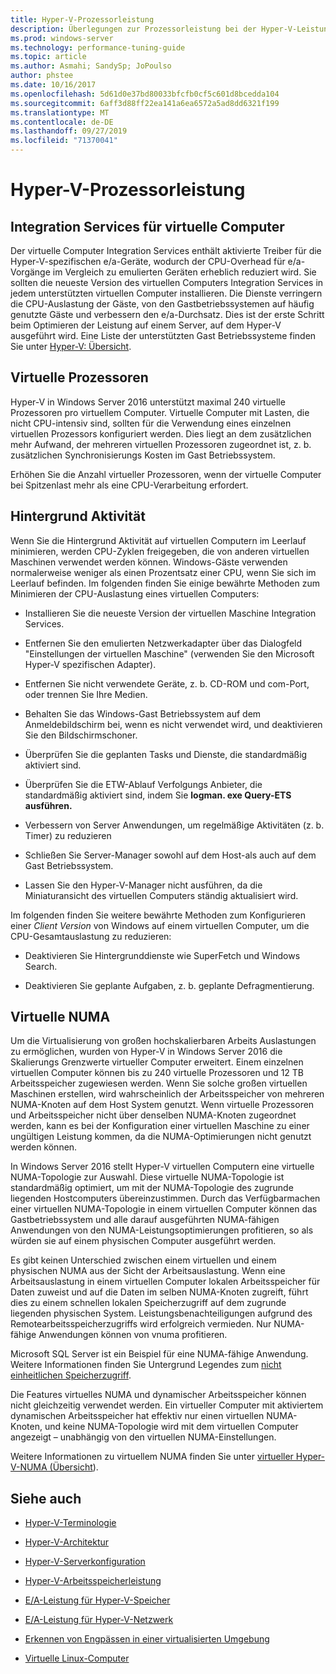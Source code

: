 ```yaml
---
title: Hyper-V-Prozessorleistung
description: Überlegungen zur Prozessorleistung bei der Hyper-V-Leistungsoptimierung
ms.prod: windows-server
ms.technology: performance-tuning-guide
ms.topic: article
ms.author: Asmahi; SandySp; JoPoulso
author: phstee
ms.date: 10/16/2017
ms.openlocfilehash: 5d61d0e37bd80033bfcfb0cf5c601d8bcedda104
ms.sourcegitcommit: 6aff3d88ff22ea141a6ea6572a5ad8dd6321f199
ms.translationtype: MT
ms.contentlocale: de-DE
ms.lasthandoff: 09/27/2019
ms.locfileid: "71370041"
---
```

# <a name="hyper-v-processor-performance"></a>Hyper-V-Prozessorleistung


## <a name="virtual-machine-integration-services"></a>Integration Services für virtuelle Computer

Der virtuelle Computer Integration Services enthält aktivierte Treiber für die Hyper-V-spezifischen e/a-Geräte, wodurch der CPU-Overhead für e/a-Vorgänge im Vergleich zu emulierten Geräten erheblich reduziert wird. Sie sollten die neueste Version des virtuellen Computers Integration Services in jedem unterstützten virtuellen Computer installieren. Die Dienste verringern die CPU-Auslastung der Gäste, von den Gastbetriebssystemen auf häufig genutzte Gäste und verbessern den e/a-Durchsatz. Dies ist der erste Schritt beim Optimieren der Leistung auf einem Server, auf dem Hyper-V ausgeführt wird. Eine Liste der unterstützten Gast Betriebssysteme finden Sie unter [Hyper-V: Übersicht](https://technet.microsoft.com/library/hh831531.aspx).

## <a name="virtual-processors"></a>Virtuelle Prozessoren

Hyper-V in Windows Server 2016 unterstützt maximal 240 virtuelle Prozessoren pro virtuellem Computer. Virtuelle Computer mit Lasten, die nicht CPU-intensiv sind, sollten für die Verwendung eines einzelnen virtuellen Prozessors konfiguriert werden. Dies liegt an dem zusätzlichen mehr Aufwand, der mehreren virtuellen Prozessoren zugeordnet ist, z. b. zusätzlichen Synchronisierungs Kosten im Gast Betriebssystem.

Erhöhen Sie die Anzahl virtueller Prozessoren, wenn der virtuelle Computer bei Spitzenlast mehr als eine CPU-Verarbeitung erfordert.

## <a name="background-activity"></a>Hintergrund Aktivität

Wenn Sie die Hintergrund Aktivität auf virtuellen Computern im Leerlauf minimieren, werden CPU-Zyklen freigegeben, die von anderen virtuellen Maschinen verwendet werden können. Windows-Gäste verwenden normalerweise weniger als einen Prozentsatz einer CPU, wenn Sie sich im Leerlauf befinden. Im folgenden finden Sie einige bewährte Methoden zum Minimieren der CPU-Auslastung eines virtuellen Computers:

-   Installieren Sie die neueste Version der virtuellen Maschine Integration Services.

-   Entfernen Sie den emulierten Netzwerkadapter über das Dialogfeld "Einstellungen der virtuellen Maschine" (verwenden Sie den Microsoft Hyper-V spezifischen Adapter).

-   Entfernen Sie nicht verwendete Geräte, z. b. CD-ROM und com-Port, oder trennen Sie Ihre Medien.

-   Behalten Sie das Windows-Gast Betriebssystem auf dem Anmeldebildschirm bei, wenn es nicht verwendet wird, und deaktivieren Sie den Bildschirmschoner.

-   Überprüfen Sie die geplanten Tasks und Dienste, die standardmäßig aktiviert sind.

-   Überprüfen Sie die ETW-Ablauf Verfolgungs Anbieter, die standardmäßig aktiviert sind, indem Sie **logman. exe Query-ETS ausführen.**

-   Verbessern von Server Anwendungen, um regelmäßige Aktivitäten (z. b. Timer) zu reduzieren

-   Schließen Sie Server-Manager sowohl auf dem Host-als auch auf dem Gast Betriebssystem.

-   Lassen Sie den Hyper-V-Manager nicht ausführen, da die Miniaturansicht des virtuellen Computers ständig aktualisiert wird.

Im folgenden finden Sie weitere bewährte Methoden zum Konfigurieren einer *Client Version* von Windows auf einem virtuellen Computer, um die CPU-Gesamtauslastung zu reduzieren:

-   Deaktivieren Sie Hintergrunddienste wie SuperFetch und Windows Search.

-   Deaktivieren Sie geplante Aufgaben, z. b. geplante Defragmentierung.

## <a name="virtual-numa"></a>Virtuelle NUMA

Um die Virtualisierung von großen hochskalierbaren Arbeits Auslastungen zu ermöglichen, wurden von Hyper-V in Windows Server 2016 die Skalierungs Grenzwerte virtueller Computer erweitert. Einem einzelnen virtuellen Computer können bis zu 240 virtuelle Prozessoren und 12 TB Arbeitsspeicher zugewiesen werden. Wenn Sie solche großen virtuellen Maschinen erstellen, wird wahrscheinlich der Arbeitsspeicher von mehreren NUMA-Knoten auf dem Host System genutzt. Wenn virtuelle Prozessoren und Arbeitsspeicher nicht über denselben NUMA-Knoten zugeordnet werden, kann es bei der Konfiguration einer virtuellen Maschine zu einer ungültigen Leistung kommen, da die NUMA-Optimierungen nicht genutzt werden können.

In Windows Server 2016 stellt Hyper-V virtuellen Computern eine virtuelle NUMA-Topologie zur Auswahl. Diese virtuelle NUMA-Topologie ist standardmäßig optimiert, um mit der NUMA-Topologie des zugrunde liegenden Hostcomputers übereinzustimmen. Durch das Verfügbarmachen einer virtuellen NUMA-Topologie in einem virtuellen Computer können das Gastbetriebssystem und alle darauf ausgeführten NUMA-fähigen Anwendungen von den NUMA-Leistungsoptimierungen profitieren, so als würden sie auf einem physischen Computer ausgeführt werden.

Es gibt keinen Unterschied zwischen einem virtuellen und einem physischen NUMA aus der Sicht der Arbeitsauslastung. Wenn eine Arbeitsauslastung in einem virtuellen Computer lokalen Arbeitsspeicher für Daten zuweist und auf die Daten im selben NUMA-Knoten zugreift, führt dies zu einem schnellen lokalen Speicherzugriff auf dem zugrunde liegenden physischen System. Leistungsbenachteiligungen aufgrund des Remotearbeitsspeicherzugriffs wird erfolgreich vermieden. Nur NUMA-fähige Anwendungen können von vnuma profitieren.

Microsoft SQL Server ist ein Beispiel für eine NUMA-fähige Anwendung. Weitere Informationen finden Sie Untergrund Legendes zum [nicht einheitlichen Speicherzugriff](https://technet.microsoft.com/library/ms178144.aspx).

Die Features virtuelles NUMA und dynamischer Arbeitsspeicher können nicht gleichzeitig verwendet werden. Ein virtueller Computer mit aktiviertem dynamischen Arbeitsspeicher hat effektiv nur einen virtuellen NUMA-Knoten, und keine NUMA-Topologie wird mit dem virtuellen Computer angezeigt – unabhängig von den virtuellen NUMA-Einstellungen.

Weitere Informationen zu virtuellem NUMA finden Sie unter [virtueller Hyper-V-NUMA (Übersicht](https://technet.microsoft.com/library/dn282282.aspx)).

## <a name="see-also"></a>Siehe auch

-   [Hyper-V-Terminologie](terminology.md)

-   [Hyper-V-Architektur](architecture.md)

-   [Hyper-V-Serverkonfiguration](configuration.md)

-   [Hyper-V-Arbeitsspeicherleistung](memory-performance.md)

-   [E/A-Leistung für Hyper-V-Speicher](storage-io-performance.md)

-   [E/A-Leistung für Hyper-V-Netzwerk](network-io-performance.md)

-   [Erkennen von Engpässen in einer virtualisierten Umgebung](detecting-virtualized-environment-bottlenecks.md)

-   [Virtuelle Linux-Computer](linux-virtual-machine-considerations.md)
